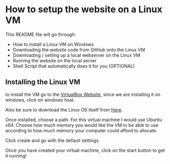 # How to setup the website on a Linux VM

This README file will go through:

* How to install a Linux VM on Windows
* Downloading the website code from GitHub onto the Linux VM
* Downloading / setting up a local webserver on the Linux VM
* Running the website on the local server
* Shell Script that automatically does it for you (OPTIONAL)

## Installing the Linux VM

to install the VM go to the [VirtualBox Website](https://www.virtualbox.org/wiki/Downloads), since we are
installing it on windows, click on windows host.

Also be sure to download the Linux OS itself from [Here](https://www.kali.org/get-kali/#kali-platforms).

Once installed, choose a path. For this virtual machine I would use Ubuntu x64. Choose how much memory
you would like the VM to be able to use according to how much memory your computer could afford to 
allocate.

Click create and go with the default settings.

Once you have created your virtual machine, click on the start button to get it running!
